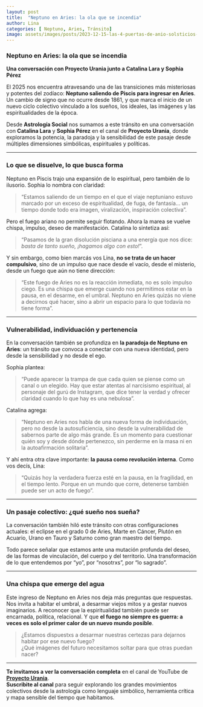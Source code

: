```yaml
---
layout: post
title:  "Neptuno en Aries: la ola que se incendia"
author: Lina
categories: [ Neptuno, Aries, Tránsito]
image: assets/images/posts/2023-12-15-las-4-puertas-de-anio-solsticios-y-equinoccios.jpg
---
```

### Neptuno en Aries: la ola que se incendia  
**Una conversación con Proyecto Urania junto a Catalina Lara y Sophia Pérez**

El 2025 nos encuentra atravesando una de las transiciones más misteriosas y potentes del zodíaco: **Neptuno saliendo de Piscis para ingresar en Aries**. Un cambio de signo que no ocurre desde 1861, y que marca el inicio de un nuevo ciclo colectivo vinculado a los sueños, los ideales, las imágenes y las espiritualidades de la época.

Desde **Astrología Social** nos sumamos a este tránsito en una conversación con **Catalina Lara** y **Sophia Pérez** en el canal de **Proyecto Urania**, donde exploramos la potencia, la paradoja y la sensibilidad de este pasaje desde múltiples dimensiones simbólicas, espirituales y políticas.

---

### Lo que se disuelve, lo que busca forma

Neptuno en Piscis trajo una expansión de lo espiritual, pero también de lo ilusorio. Sophia lo nombra con claridad:  
> “Estamos saliendo de un tiempo en el que el viaje neptuniano estuvo marcado por un exceso de espiritualidad, de fuga, de fantasía… un tiempo donde todo era imagen, viralización, inspiración colectiva”.

Pero el fuego ariano no permite seguir flotando. Ahora la marea se vuelve chispa, impulso, deseo de manifestación. Catalina lo sintetiza así:  
> “Pasamos de la gran disolución pisciana a una energía que nos dice: *basta de tanto sueño, ¡hagamos algo con esto!*”.

Y sin embargo, como bien marcás vos Lina, **no se trata de un hacer compulsivo**, sino de un impulso que nace desde el vacío, desde el misterio, desde un fuego que aún no tiene dirección:  
> “Este fuego de Aries no es la reacción inmediata, no es solo impulso ciego. Es una chispa que emerge cuando nos permitimos estar en la pausa, en el desarme, en el umbral. Neptuno en Aries quizás no viene a decirnos qué hacer, sino a abrir un espacio para lo que todavía no tiene forma”.

---

### Vulnerabilidad, individuación y pertenencia

En la conversación también se profundiza en **la paradoja de Neptuno en Aries**: un tránsito que convoca a conectar con una nueva identidad, pero desde la sensibilidad y no desde el ego.

Sophia plantea:  
> “Puede aparecer la trampa de que cada quien se piense como un canal o un elegido. Hay que estar atentas al narcisismo espiritual, al personaje del gurú de Instagram, que dice tener la verdad y ofrecer claridad cuando lo que hay es una nebulosa”.

Catalina agrega:  
> “Neptuno en Aries nos habla de una nueva forma de individuación, pero no desde la autosuficiencia, sino desde la vulnerabilidad de sabernos parte de algo más grande. Es un momento para cuestionar quién soy y desde dónde pertenezco, sin perderme en la masa ni en la autoafirmación solitaria”.

Y ahí entra otra clave importante: **la pausa como revolución interna**. Como vos decís, Lina:  
> “Quizás hoy la verdadera fuerza esté en la pausa, en la fragilidad, en el tiempo lento. Porque en un mundo que corre, detenerse también puede ser un acto de fuego”.

---

### Un pasaje colectivo: ¿qué sueño nos sueña?

La conversación también hiló este tránsito con otras configuraciones actuales: el eclipse en el grado 0 de Aries, Marte en Cáncer, Plutón en Acuario, Urano en Tauro y Saturno como gran maestro del tiempo.

Todo parece señalar que estamos ante una mutación profunda del deseo, de las formas de vinculación, del cuerpo y del territorio. Una transformación de lo que entendemos por “yo”, por “nosotrxs”, por “lo sagrado”.

---

### Una chispa que emerge del agua

Este ingreso de Neptuno en Aries nos deja más preguntas que respuestas. Nos invita a habitar el umbral, a desarmar viejos mitos y a gestar nuevos imaginarios. A reconocer que la espiritualidad también puede ser encarnada, política, relacional. Y que **el fuego no siempre es guerra: a veces es solo el primer calor de un nuevo mundo posible**.

> ¿Estamos dispuestxs a desarmar nuestras certezas para dejarnos habitar por ese nuevo fuego?  
> ¿Qué imágenes del futuro necesitamos soltar para que otras puedan nacer?

---

**Te invitamos a ver la conversación completa** en el canal de YouTube de [**Proyecto Urania**](https://www.youtube.com/@ProyectoUrania).  
**Suscribite al canal** para seguir explorando los grandes movimientos colectivos desde la astrología como lenguaje simbólico, herramienta crítica y mapa sensible del tiempo que habitamos.
